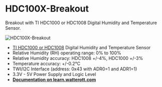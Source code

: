 # HDC100X-Breakout
Breakout with TI HDC1000 or HDC1008 Digital Humidity and Temperature Sensor.

![HDC100X-Breakout](https://github.com/watterott/HDC100X-Breakout/raw/master/hardware/HDC100X-Breakout_v11.jpg)

* [TI HDC1000 or HDC1008](http://www.ti.com/product/hdc1008) Digital Humidity and Temperature Sensor
* Relative Humidity (RH) operating range: 0% to 100%
* Relative Humidity accuracy: HDC1008 +/-4%, HDC1000 +/-3%
* Temperature accuracy: +/-0.2°C
* TWI/I2C Interface (address: 0x43 with ADR0=1 and ADR1=1)
* 3.3V - 5V Power Supply and Logic Level
* **[Documentation on learn.watterott.com](http://learn.watterott.com/sensors/hdc100x/)**
